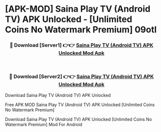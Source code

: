 # [APK-MOD] Saina Play TV (Android TV) APK Unlocked - [Unlimited Coins No Watermark Premium] 09otl



<div align="center">
<h3>🔴 Download [Server1] 👉👉 <a href="https://momento.my/?title=Saina_Play_TV_(Android_TV)_APK_Unlocked">Saina Play TV (Android TV) APK Unlocked Mod Apk</a></h3><br>

<h3>🔴 Download [Server2] 👉👉 <a href="https://momento.my/?title=Saina_Play_TV_(Android_TV)_APK_Unlocked">Saina Play TV (Android TV) APK Unlocked Mod Apk</a></h3>
</div>



Download Saina Play TV (Android TV) APK Unlocked 

Free APK MOD Saina Play TV (Android TV) APK Unlocked [Unlimited Coins No Watermark Premium]

Download Saina Play TV (Android TV) APK Unlocked [Unlimited Coins No Watermark Premium] Mod For Android
